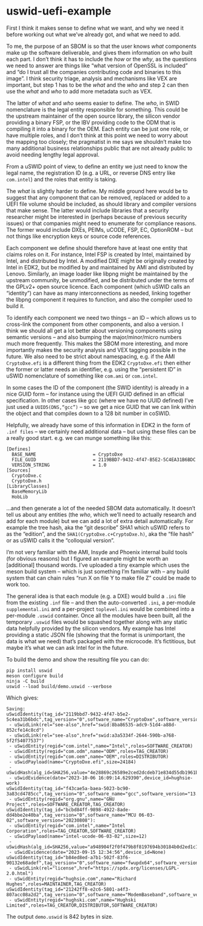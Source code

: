# uswid-uefi-example

First I think it makes sense to define what we want, and why we need it before working out what
we’ve already got, and what we need to add.

To me, the purpose of an SBOM is so that the user knows *what* components make up the software
deliverable, and gives them information on *who* built each part.
I don’t think it has to include the *how* or the *why*, as the questions we need to answer are
things like “what version of OpenSSL is included” and “do I trust all the companies contributing
code and binaries to this image”.
I think security triage, analysis and mechanisms like VEX are important, but step 1 has to be the
*what* and the *who* and step 2 can then use the *what* and *who* to add more metadata such as VEX.

The latter of *what* and *who* seems easier to define.
The *who*, in SWID nomenclature is the legal entity responsible for something.
This could be the upstream maintainer of the open source library, the silicon vendor providing a
binary FSP, or the IBV providing code to the ODM that is compiling it into a binary for the OEM.
Each entity can be just one role, or have multiple roles, and I don’t think at this point we need
to worry about the mapping too closely; the pragmatist in me says we shouldn’t make too many
additional business relationships public that are not already public to avoid needing lengthy
legal approval.

From a uSWID point of view, to define an entity we just need to know the legal name, the
registration ID (e.g. a URL, or reverse DNS entry like `com.intel`) and the roles that entity is taking.

The *what* is slightly harder to define. My middle ground here would be to suggest that any
component that can be removed, replaced or added to a UEFI file volume should be included, as should
library and compiler versions that make sense.
The latter would include libraries that a security researcher might be interested in (perhaps
because of previous security issues) or that companies might need to enumerate for compliance reasons.
The former would include DXEs, PEIMs, uCODE, FSP, EC, OptionROM – but not things like encryption keys
or source code references.

Each component we define should therefore have at least one entity that claims roles on it.
For instance, Intel FSP is created by Intel, maintained by Intel, and distributed by Intel.
A modified DXE might be originally created by Intel in EDK2, but be modified by and maintained by
AMI and distributed by Lenovo. Similarly, an image loader like libpng might be maintained by the
upstream community, be unmodified, and be distributed under the terms of the GPLv2+ open source
licence. Each component (which uSWID calls an “identity”) can have as many interconnections as
needed, linking together the libpng component it requires to function, and also the compiler used
to build it.

To identify each component we need two things – an ID – which allows us to cross-link the component
from other components, and also a version.
I think we should all get a lot better about versioning components using semantic versions – and
also bumping the major/minor/micro numbers much more frequently.
This makes the SBOM more interesting, and more importantly makes the security analysis and VEX
tagging possible in the future. We also need to be strict about namespacing, e.g. if the AMI
`CryptoDxe.efi` is a different thing from the EDK2 `CryptoDxe.efi` then either the former or latter
needs an identifier, e.g. using the “persistent ID” in uSWID nomenclature of something like
`com.ami` or `com.intel`.

In some cases the ID of the component (the SWID identity) is already in a nice GUID form – for
instance using the UEFI GUID defined in an official specification.
In other cases like gcc (where we have no UUID defined) I’ve just used a `UUID5(DNS,“gcc”)` – so we
get a nice GUID that we can link within the object and that compiles down to a 128 bit number in coSWID.

Helpfully, we already have some of this information in EDK2 in the form of `.inf files` – we
certainly need additional data – but using these files can be a really good start. e.g. we can
munge something like this:

    [Defines]
      BASE_NAME                  	= CryptoDxe
      FILE_GUID                  	= 2119BBD7-9432-4f47-B5E2-5C4EA31B6BDC
      VERSION_STRING             	= 1.0
    [Sources]
      CryptoDxe.c
      CryptoDxe.h
    [LibraryClasses]
      BaseMemoryLib
      HobLib

…and then generate a lot of the needed SBOM data automatically. It doesn’t tell us about any
entities (the *who*, which we’ll need to actually research and add for each module) but we can add
a lot of extra detail automatically.
For example the tree hash, aka the “git describe” SHA1 which uSWID refers to as the “edition”, and
the `SHA1(CryptoDxe.c+CryptoDxe.h)`, aka the “file hash” or as uSWID calls it the “colloquial version”.

I’m not very familiar with the AMI, Insyde and Phoenix internal build tools (for obvious reasons)
but I figured an example might be worth an [additional] thousand words.
I’ve uploaded a tiny example which uses the meson build system – which is just something I’m
familiar with – any build system that can chain rules “run X on file Y to make file Z” could be
made to work too.

The general idea is that each module (e.g. a DXE) would build a `.ini` file from the existing `.inf`
file – and then the auto-converted `.ini`, a per-module `supplemental.ini` and a per-project
`toplevel.ini` would be combined into a per-module `.uswid` container.
Once all the modules have been built, all the temporary `.uswid` files would be squashed together
along with any static data helpfully provided by the silicon vendors.
My example has Intel providing a static JSON file (showing that the format is unimportant, the
data is what we need) that’s packaged with the microcode.
It’s fictitious, but maybe it’s what we can ask Intel for in the future.

To build the demo and show the resulting file you can do:

    pip install uswid
    meson configure build
    ninja -C build
    uswid --load build/demo.uswid --verbose

Which gives:

    Saving:
    uSwidIdentity(tag_id="2119bbd7-9432-4f47-b5e2-5c4ea31b6bdc",tag_version="0",software_name="CryptoDxe",software_version="1.0"):
     - uSwidLink(rel="see-also",href="swid:8ba86535-adc9-51d4-a88d-852cfe14c8cd")
     - uSwidLink(rel="see-also",href="swid:a3a5334f-2644-590b-a768-5f2f54077537")
     - uSwidEntity(regid="com.intel",name="Intel",roles=SOFTWARE_CREATOR)
     - uSwidEntity(regid="com.odm",name="ODM",roles=TAG_CREATOR)
     - uSwidEntity(regid="com.oem",name="OEM",roles=DISTRIBUTOR)
     - uSwidPayload(name="CryptoDxe.efi",size=24184)
     - uSwidHash(alg_id=SHA256,value="4e28869c26589e2ced2dcdeb71e834d55db1961be48fe6c16937b59518b0ffc0")
     - uSwidEvidence(date="2023-10-06 16:09:14.629390",device_id=hughsie-work)
    uSwidIdentity(tag_id="f43cae5a-baea-5023-bc90-3a83cd4785cc",tag_version="0",software_name="gcc",software_version="13.2.1"):
     - uSwidEntity(regid="org.gnu",name="GNU Project",roles=SOFTWARE_CREATOR,TAG_CREATOR)
    uSwidIdentity(tag_id="bcbd84ff-9898-4922-8ade-dd4bbe2e40ba",tag_version="0",software_name="MCU 06-03-02",software_version="20230808"):
     - uSwidEntity(regid="com.intel",name="Intel Corporation",roles=TAG_CREATOR,SOFTWARE_CREATOR)
     - uSwidPayload(name="intel-ucode-06-03-02",size=12)
     - uSwidHash(alg_id=SHA256,value="a948904f2f0f479b8f8197694b30184b0d2ed1c1cd2a1ec0fb85d299a192a447")
     - uSwidEvidence(date="2023-09-15 12:34:56",device_id=None)
    uSwidIdentity(tag_id="b84ed8ed-a7b1-502f-83f6-90132e68adef",tag_version="0",software_name="fwupdx64",software_version="1.5"):
     - uSwidLink(rel="license",href="https://spdx.org/licenses/LGPL-2.0.html")
     - uSwidEntity(regid="hughsie.com",name="Richard Hughes",roles=MAINTAINER,TAG_CREATOR)
    uSwidIdentity(tag_id="21242ff8-e2c6-5801-a4f3-807acc08a2d2",tag_version="0",software_name="ModemBaseband",software_version="11.22.33"):
     - uSwidEntity(regid="hughski.com",name="Hughski Limited",roles=TAG_CREATOR,DISTRIBUTOR,SOFTWARE_CREATOR)

The output `demo.uswid` is 842 bytes in size.
